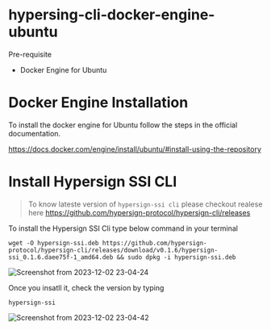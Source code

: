 # hypersing-cli-docker-engine-ubuntu

Pre-requisite
  - Docker Engine for Ubuntu

# Docker Engine Installation 

To install the docker engine for Ubuntu follow the steps in the official documentation.

  https://docs.docker.com/engine/install/ubuntu/#install-using-the-repository

# Install Hypersign SSI CLI

> To know lateste version of ```hypersign-ssi cli``` please checkout realese here
  https://github.com/hypersign-protocol/hypersign-cli/releases

To install the Hypersign SSI Cli type below command in your terminal
```
wget -O hypersign-ssi.deb https://github.com/hypersign-protocol/hypersign-cli/releases/download/v0.1.6/hypersign-ssi_0.1.6.daee75f-1_amd64.deb && sudo dpkg -i hypersign-ssi.deb
```
![Screenshot from 2023-12-02 23-04-24](https://github.com/Raj6939/hypersing-cli-docker-engine-ubuntu/assets/67961128/5b4fe133-109f-4110-9fbd-6e5e203a92e8)

Once you insatll it, check the version by typing 

```
hypersign-ssi
```

![Screenshot from 2023-12-02 23-04-42](https://github.com/Raj6939/hypersing-cli-docker-engine-ubuntu/assets/67961128/3bb010f6-1811-4228-ada3-8377bda4ebde)




   
